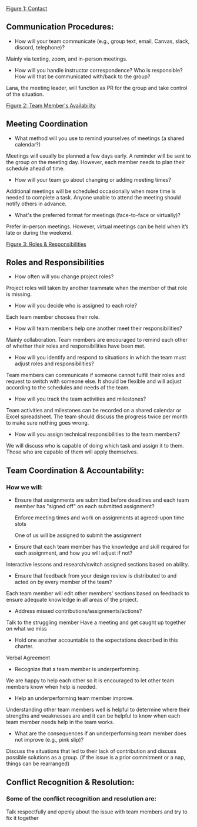 


[Figure 1: Contact](Appendix/TeamOrganization/Figure1.md)

## Communication Procedures:
* How will your team communicate (e.g., group text, email, Canvas, slack, discord, telephone)? 

Mainly via texting, zoom, and in-person meetings.

* How will you handle instructor correspondence? Who is responsible? How will that be communicated with/back to the group?

Lana, the meeting leader, will function as PR for the group and take control of the situation.


[Figure 2: Team Member's Availability](Appendix/TeamOrganization/Figure2.md)


## Meeting Coordination
* What method will you use to remind yourselves of meetings (a shared calendar?)

Meetings will usually be planned a few days early. A reminder will be sent to the group on the meeting day. However, each member needs to plan their schedule ahead of time.

* How will your team go about changing or adding meeting times?

Additional meetings will be scheduled occasionally when more time is needed to complete a task. Anyone unable to attend the meeting should notify others in advance.

* What's the preferred format for meetings (face-to-face or virtually)?

Prefer in-person meetings. However, virtual meetings can be held when it’s late or during the weekend.


[Figure 3: Roles & Responsibilities](Appendix/TeamOrganization/Figure3.md)


## Roles and Responsibilities
* How often will you change project roles?

Project roles will taken by another teammate when the member of that role is missing.

* How will you decide who is assigned to each role?
   
Each team member chooses their role.

* How will team members help one another meet their responsibilities?
   
Mainly collaboration. Team members are encouraged to remind each other of whether their roles and responsibilities have been met.

* How will you identify and respond to situations in which the team must adjust roles and responsibilities?

Team members can communicate if someone cannot fulfill their roles and request to switch with someone else. It should be flexible and will adjust according to the schedules and needs of the team.

* How will you track the team activities and milestones?

Team activities and milestones can be recorded on a shared calendar or Excel spreadsheet. The team should discuss the progress twice per month to make sure nothing goes wrong.

* How will you assign technical responsibilities to the team members?

We will discuss who is capable of doing which task and assign it to them. Those who are capable of them will apply themselves.



## Team Coordination & Accountability:

### How we will:
* Ensure that assignments are submitted before deadlines and each team member has "signed off" on each submitted assignment?
   
  Enforce meeting times and work on assignments at agreed-upon time slots
  
  One of us will be assigned to submit the assignment
  
* Ensure that each team member has the knowledge and skill required for each assignment, and how you will adjust if not?
   
Interactive lessons and research/switch assigned sections based on ability.

* Ensure that feedback from your design review is distributed to and acted on by every member of the team?
   
Each team member will edit other members' sections based on feedback to ensure adequate knowledge in all areas of the project.

* Address missed contributions/assignments/actions?
   
Talk to the struggling member 
Have a meeting and get caught up together on what we miss

* Hold one another accountable to the expectations described in this charter.
   
Verbal Agreement

* Recognize that a team member is underperforming.
   
We are happy to help each other so it is encouraged to let other team members know when help is needed.

* Help an underperforming team member improve.
  
Understanding other team members well is helpful to determine where their strengths and weaknesses are and it can be helpful to know when each team member needs help in the team works.

* What are the consequences if an underperforming team member does not improve (e.g., pink slip)?

Discuss the situations that led to their lack of contribution and discuss possible solutions as a group. (if the issue is a prior commitment or a nap, things can be rearranged)

## Conflict Recognition & Resolution:
### Some of the conflict recognition and resolution are:
Talk respectfully and openly about the issue with team members and try to fix it together
